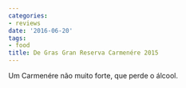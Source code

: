 ```yaml
---
categories:
- reviews
date: '2016-06-20'
tags:
- food
title: De Gras Gran Reserva Carmenére 2015
---
```


Um Carmenére não muito forte, que perde o álcool.